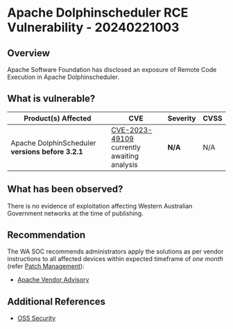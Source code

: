 # Apache Dolphinscheduler RCE Vulnerability - 20240221003

## Overview

Apache Software Foundation has disclosed an exposure of Remote Code Execution in Apache Dolphinscheduler.

## What is vulnerable?

| Product(s) Affected                               | CVE                                                                                                  | Severity | CVSS |
| ------------------------------------------------- | ---------------------------------------------------------------------------------------------------- | -------- | ---- |
| Apache DolphinScheduler **versions before 3.2.1** | [CVE-2023-49109](https://nvd.nist.gov/vuln/detail/CVE-2023-49109) <br/> currently awaiting analysis | **N/A**  | N/A  |

## What has been observed?

There is no evidence of exploitation affecting Western Australian Government networks at the time of publishing.

## Recommendation

The WA SOC recommends administrators apply the solutions as per vendor instructions to all affected devices within expected timeframe of *one month* (refer [Patch Management](../guidelines/patch-management.md)):

- [Apache Vendor Advisory](https://lists.apache.org/thread/5b6yq2gov0fsy9x5dkvo8ws4rr45vkn8)

## Additional References

- [OSS Security](https://www.openwall.com/lists/oss-security/2024/02/20/4)
